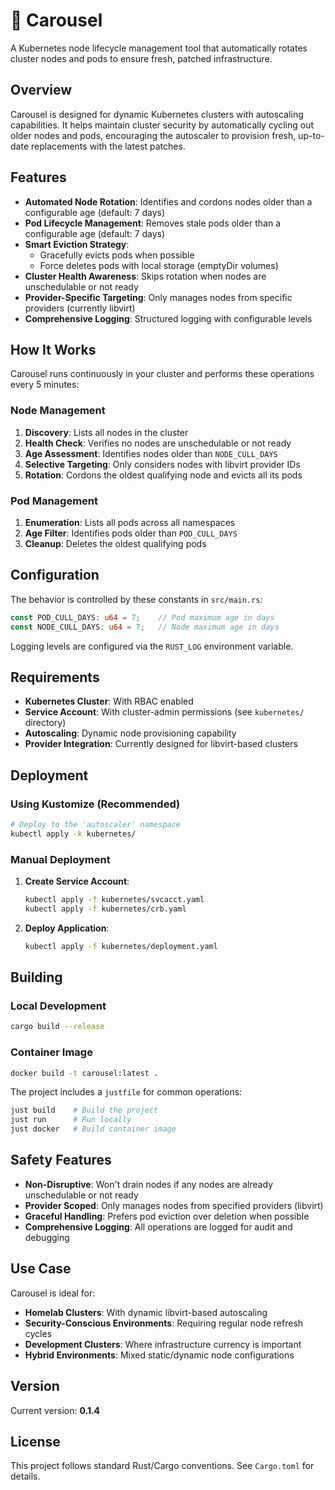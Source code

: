 # 🎠 Carousel

A Kubernetes node lifecycle management tool that automatically rotates cluster nodes and pods to ensure fresh, patched infrastructure.

## Overview

Carousel is designed for dynamic Kubernetes clusters with autoscaling capabilities. It helps maintain cluster security by automatically cycling out older nodes and pods, encouraging the autoscaler to provision fresh, up-to-date replacements with the latest patches.

## Features

- **Automated Node Rotation**: Identifies and cordons nodes older than a configurable age (default: 7 days)
- **Pod Lifecycle Management**: Removes stale pods older than a configurable age (default: 7 days)
- **Smart Eviction Strategy**: 
  - Gracefully evicts pods when possible
  - Force deletes pods with local storage (emptyDir volumes)
- **Cluster Health Awareness**: Skips rotation when nodes are unschedulable or not ready
- **Provider-Specific Targeting**: Only manages nodes from specific providers (currently libvirt)
- **Comprehensive Logging**: Structured logging with configurable levels

## How It Works

Carousel runs continuously in your cluster and performs these operations every 5 minutes:

### Node Management
1. **Discovery**: Lists all nodes in the cluster
2. **Health Check**: Verifies no nodes are unschedulable or not ready
3. **Age Assessment**: Identifies nodes older than `NODE_CULL_DAYS`
4. **Selective Targeting**: Only considers nodes with libvirt provider IDs
5. **Rotation**: Cordons the oldest qualifying node and evicts all its pods

### Pod Management
1. **Enumeration**: Lists all pods across all namespaces
2. **Age Filter**: Identifies pods older than `POD_CULL_DAYS`  
3. **Cleanup**: Deletes the oldest qualifying pods

## Configuration

The behavior is controlled by these constants in `src/main.rs`:

```rust
const POD_CULL_DAYS: u64 = 7;    // Pod maximum age in days
const NODE_CULL_DAYS: u64 = 7;   // Node maximum age in days
```

Logging levels are configured via the `RUST_LOG` environment variable.

## Requirements

- **Kubernetes Cluster**: With RBAC enabled
- **Service Account**: With cluster-admin permissions (see `kubernetes/` directory)
- **Autoscaling**: Dynamic node provisioning capability
- **Provider Integration**: Currently designed for libvirt-based clusters

## Deployment

### Using Kustomize (Recommended)

```bash
# Deploy to the 'autoscaler' namespace
kubectl apply -k kubernetes/
```

### Manual Deployment

1. **Create Service Account**:
   ```bash
   kubectl apply -f kubernetes/svcacct.yaml
   kubectl apply -f kubernetes/crb.yaml
   ```

2. **Deploy Application**:
   ```bash
   kubectl apply -f kubernetes/deployment.yaml
   ```

## Building

### Local Development
```bash
cargo build --release
```

### Container Image
```bash
docker build -t carousel:latest .
```

The project includes a `justfile` for common operations:
```bash
just build    # Build the project
just run      # Run locally  
just docker   # Build container image
```

## Safety Features

- **Non-Disruptive**: Won't drain nodes if any nodes are already unschedulable or not ready
- **Provider Scoped**: Only manages nodes from specified providers (libvirt)
- **Graceful Handling**: Prefers pod eviction over deletion when possible
- **Comprehensive Logging**: All operations are logged for audit and debugging

## Use Case

Carousel is ideal for:
- **Homelab Clusters**: With dynamic libvirt-based autoscaling
- **Security-Conscious Environments**: Requiring regular node refresh cycles
- **Development Clusters**: Where infrastructure currency is important
- **Hybrid Environments**: Mixed static/dynamic node configurations

## Version

Current version: **0.1.4**

## License

This project follows standard Rust/Cargo conventions. See `Cargo.toml` for details.